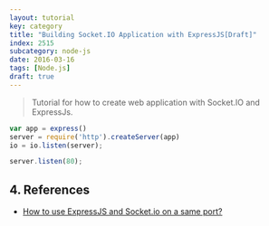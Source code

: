 ```yaml
---
layout: tutorial
key: category
title: "Building Socket.IO Application with ExpressJS[Draft]"
index: 2515
subcategory: node-js
date: 2016-03-16
tags: [Node.js]
draft: true
---
```


> Tutorial for how to create web application with Socket.IO and ExpressJs.

```javascript
var app = express()
server = require('http').createServer(app)
io = io.listen(server);

server.listen(80);
```

## 4. References
* [How to use ExpressJS and Socket.io on a same port?](https://stackoverflow.com/questions/12235406/how-to-use-expressjs-and-socket-io-on-a-same-port)

